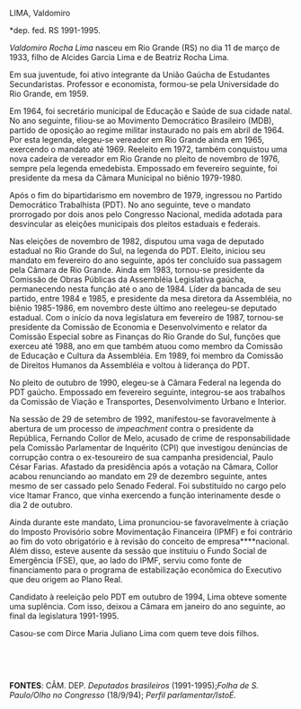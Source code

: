LIMA, Valdomiro

\*dep. fed. RS 1991-1995.

*Valdomiro Rocha Lima* nasceu em Rio Grande (RS) no dia 11 de março de
1933, filho de Alcides Garcia Lima e de Beatriz Rocha Lima.

Em sua juventude, foi ativo integrante da União Gaúcha de Estudantes
Secundaristas. Professor e economista, formou-se pela Universidade do
Rio Grande, em 1959.

Em 1964, foi secretário municipal de Educação e Saúde de sua cidade
natal. No ano seguinte, filiou-se ao Movimento Democrático Brasileiro
(MDB), partido de oposição ao regime militar instaurado no país em abril
de 1964. Por esta legenda, elegeu-se vereador em Rio Grande ainda em
1965, exercendo o mandato até 1969. Reeleito em 1972, também conquistou
uma nova cadeira de vereador em Rio Grande no pleito de novembro de
1976, sempre pela legenda emedebista. Empossado em fevereiro seguinte,
foi presidente da mesa da Câmara Municipal no biênio 1979-1980.

Após o fim do bipartidarismo em novembro de 1979, ingressou no Partido
Democrático Trabalhista (PDT). No ano seguinte, teve o mandato
prorrogado por dois anos pelo Congresso Nacional, medida adotada para
desvincular as eleições municipais dos pleitos estaduais e federais.

Nas eleições de novembro de 1982, disputou uma vaga de deputado estadual
no Rio Grande do Sul, na legenda do PDT. Eleito, iniciou seu mandato em
fevereiro do ano seguinte, após ter concluído sua passagem pela Câmara
de Rio Grande. Ainda em 1983, tornou-se presidente da Comissão de Obras
Públicas da Assembléia Legislativa gaúcha, permanecendo nesta função até
o ano de 1984. Líder da bancada de seu partido, entre 1984 e 1985, e
presidente da mesa diretora da Assembléia, no biênio 1985-1986, em
novembro deste último ano reelegeu-se deputado estadual. Com o início da
nova legislatura em fevereiro de 1987, tornou-se presidente da Comissão
de Economia e Desenvolvimento e relator da Comissão Especial sobre as
Finanças do Rio Grande do Sul, funções que exerceu até 1988, ano em que
também atuou como membro da Comissão de Educação e Cultura da
Assembléia. Em 1989, foi membro da Comissão de Direitos Humanos da
Assembléia e voltou à liderança do PDT.

No pleito de outubro de 1990, elegeu-se à Câmara Federal na legenda do
PDT gaúcho. Empossado em fevereiro seguinte, integrou-se aos trabalhos
da Comissão de Viação e Transportes, Desenvolvimento Urbano e Interior.

Na sessão de 29 de setembro de 1992, manifestou-se favoravelmente à
abertura de um processo de *impeachment* contra o presidente da
República, Fernando Collor de Melo, acusado de crime de responsabilidade
pela Comissão Parlamentar de Inquérito (CPI) que investigou denúncias de
corrupção contra o ex-tesoureiro de sua campanha presidencial, Paulo
César Farias. Afastado da presidência após a votação na Câmara, Collor
acabou renunciando ao mandato em 29 de dezembro seguinte, antes mesmo de
ser cassado pelo Senado Federal. Foi substituído no cargo pelo vice
Itamar Franco, que vinha exercendo a função interinamente desde o dia 2
de outubro.

Ainda durante este mandato, Lima pronunciou-se favoravelmente à criação
do Imposto Provisório sobre Movimentação Financeira (IPMF) e foi
contrário ao fim do voto obrigatório e à revisão do conceito de
empresa****nacional. Além disso, esteve ausente da sessão que instituiu
o Fundo Social de Emergência (FSE), que, ao lado do IPMF, serviu como
fonte de financiamento para o programa de estabilização econômica do
Executivo que deu origem ao Plano Real.

Candidato à reeleição pelo PDT em outubro de 1994, Lima obteve somente
uma suplência. Com isso, deixou a Câmara em janeiro do ano seguinte, ao
final da legislatura 1991-1995.

Casou-se com Dirce Maria Juliano Lima com quem teve dois filhos.

 

 

**FONTES**: CÂM. DEP. *Deputados brasileiros* (1991-1995);*Folha de S.
Paulo/Olho no Congresso* (18/9/94); *Perfil parlamentar/IstoÉ.*

 

